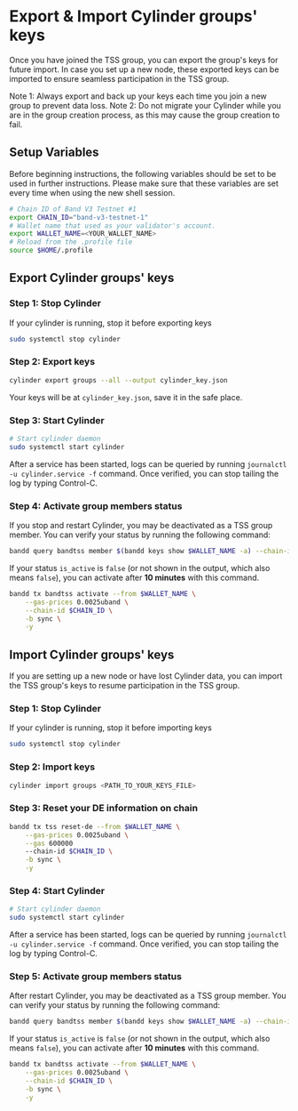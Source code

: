 # Export & Import Cylinder groups' keys

Once you have joined the TSS group, you can export the group's keys for future import. In case you set up a new node, these exported keys can be imported to ensure seamless participation in the TSS group.

Note 1: Always export and back up your keys each time you join a new group to prevent data loss.
Note 2: Do not migrate your Cylinder while you are in the group creation process, as this may cause the group creation to fail.

## Setup Variables

Before beginning instructions, the following variables should be set to be used in further instructions. Please make sure that these variables are set every time when using the new shell session.

```bash
# Chain ID of Band V3 Testnet #1
export CHAIN_ID="band-v3-testnet-1"
# Wallet name that used as your validator's account.
export WALLET_NAME=<YOUR_WALLET_NAME>
# Reload from the .profile file
source $HOME/.profile
```

## Export Cylinder groups' keys

### Step 1: Stop Cylinder

If your cylinder is running, stop it before exporting keys

```bash
sudo systemctl stop cylinder
```


### Step 2: Export keys

```bash
cylinder export groups --all --output cylinder_key.json
```

Your keys will be at `cylinder_key.json`, save it in the safe place.

### Step 3: Start Cylinder

```bash
# Start cylinder daemon
sudo systemctl start cylinder
```

After a service has been started, logs can be queried by running `journalctl -u cylinder.service -f` command. Once verified, you can stop tailing the log by typing Control-C.

### Step 4: Activate group members status

If you stop and restart Cylinder, you may be deactivated as a TSS group member. You can verify your status by running the following command:

```bash
bandd query bandtss member $(bandd keys show $WALLET_NAME -a) --chain-id $CHAIN_ID
```

If your status `is_active` is `false` (or not shown in the output, which also means `false`), you can activate after **10 minutes** with this command.

```bash
bandd tx bandtss activate --from $WALLET_NAME \
    --gas-prices 0.0025uband \
	--chain-id $CHAIN_ID \
	-b sync \
	-y
```

## Import Cylinder groups' keys

If you are setting up a new node or have lost Cylinder data, you can import the TSS group's keys to resume participation in the TSS group.

### Step 1: Stop Cylinder

If your cylinder is running, stop it before importing keys

```bash
sudo systemctl stop cylinder
```

### Step 2: Import keys

```bash
cylinder import groups <PATH_TO_YOUR_KEYS_FILE>
```

### Step 3: Reset your DE information on chain

```bash
bandd tx tss reset-de --from $WALLET_NAME \
    --gas-prices 0.0025uband \
	--gas 600000
	--chain-id $CHAIN_ID \
	-b sync \
	-y
```

### Step 4: Start Cylinder

```bash
# Start cylinder daemon
sudo systemctl start cylinder
```

After a service has been started, logs can be queried by running `journalctl -u cylinder.service -f` command. Once verified, you can stop tailing the log by typing Control-C.

### Step 5: Activate group members status

After restart Cylinder, you may be deactivated as a TSS group member. You can verify your status by running the following command:

```bash
bandd query bandtss member $(bandd keys show $WALLET_NAME -a) --chain-id $CHAIN_ID
```

If your status `is_active` is `false` (or not shown in the output, which also means `false`), you can activate after **10 minutes** with this command.

```bash
bandd tx bandtss activate --from $WALLET_NAME \
    --gas-prices 0.0025uband \
	--chain-id $CHAIN_ID \
	-b sync \
	-y
```
